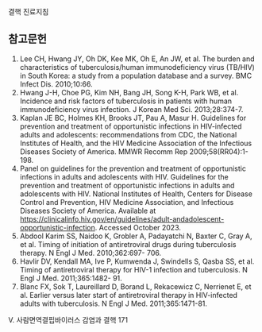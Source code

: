 결핵 진료지침
## 참고문헌
1. Lee CH, Hwang JY, Oh DK, Kee MK, Oh E, An JW, et al. The burden and characteristics of tuberculosis/human immunodeficiency virus (TB/HIV) in South Korea: a study from a population database and a survey. BMC Infect Dis. 2010;10:66.
2. Hwang J-H, Choe PG, Kim NH, Bang JH, Song K-H, Park WB, et al. Incidence and risk factors of tuberculosis in patients with human immunodeficiency virus infection. J Korean Med Sci. 2013;28:374-7.
3. Kaplan JE BC, Holmes KH, Brooks JT, Pau A, Masur H. Guidelines for prevention and treatment of opportunistic infections in HIV-infected adults and adolescents: recommendations from CDC, the National Institutes of Health, and the HIV Medicine Association of the Infectious Diseases Society of America. MMWR Recomm Rep 2009;58(RR04):1-198.
4. Panel on guidelines for the prevention and treatment of opportunistic infections in adults and adolescents with HIV. Guidelines for the prevention and treatment of opportunistic infections in adults and adolescents with HIV. National Institutes of Health, Centers for Disease Control and Prevention, HIV Medicine Association, and Infectious Diseases Society of America. Available at https://clinicalinfo.hiv.gov/en/guidelines/adult-andadolescent-opportunistic-infection. Accessed October 2023.
5. Abdool Karim SS, Naidoo K, Grobler A, Padayatchi N, Baxter C, Gray A, et al. Timing of initiation of antiretroviral drugs during tuberculosis therapy. N Engl J Med. 2010;362:697- 706.
6. Havlir DV, Kendall MA, Ive P, Kumwenda J, Swindells S, Qasba SS, et al. Timing of antiretroviral therapy for HIV-1 infection and tuberculosis. N Engl J Med. 2011;365:1482- 91.
7. Blanc FX, Sok T, Laureillard D, Borand L, Rekacewicz C, Nerrienet E, et al. Earlier versus later start of antiretroviral therapy in HIV-infected adults with tuberculosis. N Engl J Med. 2011;365:1471-81.

V. 사람면역결핍바이러스 감염과 결핵 <PAGE>171